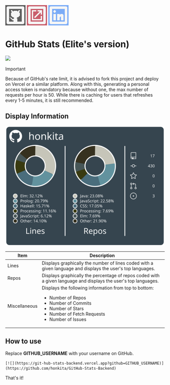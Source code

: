 [![](https://raw.githubusercontent.com/honkita/MD-Links/main/Pixel_GitHub.svg)](https://github.com/honkita) [![](https://raw.githubusercontent.com/honkita/MD-Links/main/Pixel_Link.svg)](https://elitelu.com) [![](https://raw.githubusercontent.com/honkita/MD-Links/main/Pixel_LinkedIn.svg)](https://www.linkedin.com/in/elitelu/)

# GitHub Stats (Elite's version)

![](https://raw.githubusercontent.com/honkita/PixelButtons/main/Pixel_Maintained.svg)

> [!IMPORTANT]
> Because of GitHub's rate limit, it is advised to fork this project and deploy on Vercel or a similar platform. Along with this, generating a personal access token is mandatory because without one, the max number of requests per hour is 50. While there is caching for users that refreshes every 1-5 minutes, it is still recommended.

## Display Information

<img src="./ReadMeImages/git-hub-stats-backend.vercel.app.svg"/>

| Item          | Description                                                                                                                                                                                          |
| ------------- | ---------------------------------------------------------------------------------------------------------------------------------------------------------------------------------------------------- |
| Lines         | Displays graphically the number of lines coded with a given language and displays the user's top languages.                                                                                          |
| Repos         | Displays graphically the percentage of repos coded with a given language and displays the user's top languages.                                                                                      |
| Miscellaneous | Displays the following information from top to bottom: <ul><li>Number of Repos</li><li>Number of Commits</li><li>Number of Stars</li><li>Number of Fetch Requests</li><li>Number of Issues</li></ul> |

## How to use

Replace **GITHUB_USERNAME** with your username on GitHub.

```
[![](https://git-hub-stats-backend.vercel.app?github=GITHUB_USERNAME)](https://github.com/honkita/GitHub-Stats-Backend)
```

That's it!
